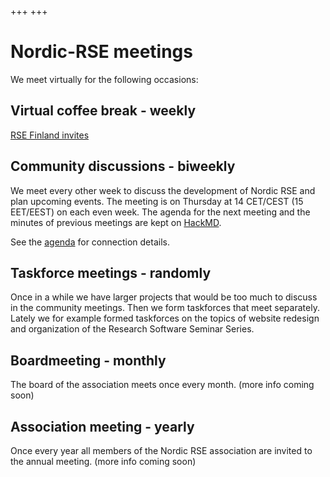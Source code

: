 +++
+++

# Nordic-RSE meetings

We meet virtually for the following occasions:

## Virtual coffee break - weekly

[RSE Finland invites](/communities/coffeebreak/#weekly-virtual-coffee-break)

## Community discussions - biweekly 

We meet every other week to discuss the development of Nordic RSE and plan upcoming events. The meeting is on Thursday at 14 CET/CEST (15 EET/EEST) on each even week.
The agenda for the next meeting and the minutes of previous meetings are kept on [HackMD](https://hackmd.io/@nordic-rse/biweekly).

See the [agenda](https://hackmd.io/@nordic-rse/biweekly) for connection details.

## Taskforce meetings - randomly

Once in a while we have larger projects that would be too much to discuss in the community meetings. Then we form taskforces that meet separately. Lately we for example formed taskforces on the topics of website redesign and organization of the Research Software Seminar Series. 

## Boardmeeting - monthly

The board of the association meets once every month.
(more info coming soon)

## Association meeting - yearly

Once every year all members of the Nordic RSE association are invited to the annual meeting.
(more info coming soon)
